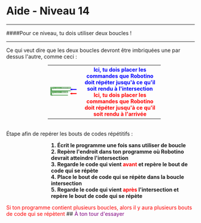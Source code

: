 # Aide - Niveau 14

---

####Pour ce niveau, tu dois utiliser deux boucles !

---

Ce qui veut dire que les deux boucles devront être imbriquées une par dessus l'autre, comme ceci :

<table style="border: 1px;width: 60%;margin-left:22%">
<tr>
    <th><img src="img/carte_deux_boucles.png"></img></th>
    <th style="vertical-align: top"><span style="color:blue">Ici, tu dois placer les commandes que Robotino doit répéter jusqu'à ce qu'il soit rendu à l'intersection</span>
    <span style="color: red"><br>Ici, tu dois placer les commandes que Robotino doit répéter jusqu'à ce qu'il soit rendu à l'arrivée</span>
    </th>
</tr>
</table>
<br>
Étape afin de repérer les bouts de codes répétitifs :
<ol>
    <li style="margin-left: 20%;list-style-position: inside;text-align: left;font-weight: bold">Écrit le programme une fois sans utiliser de boucle</li>
    <li style="margin-left: 20%;list-style-position: inside;text-align: left;font-weight: bold">Repère l'endroit dans ton programme où Robotino devrait atteindre l'intersection</li>
    <li style="margin-left: 20%;list-style-position: inside;text-align: left;font-weight: bold">Regarde le code qui vient <span style="color:red">avant</span> et repère le bout de code qui se répète</li>
    <li style="margin-left: 20%;list-style-position: inside;text-align: left;font-weight: bold">Place le bout de code qui se répète dans la boucle intersection</li>
    <li style="margin-left: 20%;list-style-position: inside;text-align: left;font-weight: bold">Regarde le code qui vient <span style="color:red">après</span> l'intersection et repère le bout de code qui se répète</li>

</ol>
<span style="color: red">Si ton programme contient plusieurs boucles, alors il y aura plusieurs bouts de code qui se répètent</span>
## <span style="color: #800080">À ton tour d'essayer</span>

[deux_boucles]: img/carte_deux_boucles.png

